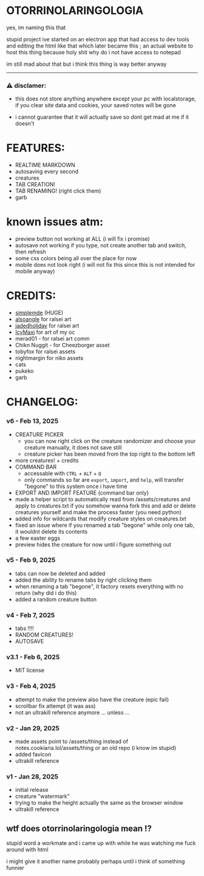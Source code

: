 # OTORRINOLARINGOLOGIA
yes, im naming this that

stupid project ive started on an electron app that had access to dev tools and editing the html like that which later became this ; an actual website to host this thing because holy shit why do i not have access to notepad

im still mad about that but i think this thing is way better anyway

---

### ⚠️ disclamer:

- this does not store anything anywhere except your pc with localstorage, if you clear site data and cookies, your saved notes will be gone

- i cannot guarantee that it will actually save so dont get mad at me if it doesn't

# FEATURES:
- REALTIME MARKDOWN
- autosaving every second
- creatures
- TAB CREATION!
- TAB RENAMING! (right click them)
- garb

# known issues atm:
- preview button not working at ALL (i will fix i promise)
- autosave not working if you type, not create another tab and switch, then refresh
- some css colors being all over the place for now
- mobile does not look right (i will not fix this since this is not intended for mobile anyway)

# CREDITS:
- [simplemde](https://github.com/sparksuite/simplemde-markdown-editor) (HUGE)
- [alsoangle](https://bsky.app/profile/alsoangle.bsky.social) for ralsei art
- [jadedholiday](https://x.com/jadedholiday) for ralsei art
- [IcyMaxi](https://bsky.app/profile/maximaxi.cookiaria.lol) for art of my oc
- merad01 - for ralsei art comm
- Chikn Nuggit - for Cheezborger asset
- tobyfox for ralsei assets 
- nightmargin for niko assets
- cats
- pukeko
- garb

# CHANGELOG:
### v6 - Feb 13, 2025
- CREATURE PICKER
  - you can now right click on the creature randomizer and choose your creature manually, it does not save still
  - creature picker has been moved from the top right to the bottom left
- more creatures! + credits
- COMMAND BAR
  - accessable with `CTRL` + `ALT` + `Q`
  - only commands so far are `export`, `import`, and `help`, will transfer "begone" to this system once i have time
- EXPORT AND IMPORT FEATURE (command bar only)
- made a helper script to automatically read from /assets/creatures and apply to creatures.txt if you somehow wanna fork this and add or delete creatures yourself and make the process faster (you need python)
- added info for wildcards that modify creature styles on creatures.txt
- fixed an issue where if you renamed a tab "begone" while only one tab, it wouldnt delete its contents
- a few easter eggs
- preview hides the creature for now until i figure something out

### v5 - Feb 9, 2025
- tabs can now be deleted and added
- added the ability to rename tabs by right clicking them
- when renaming a tab "begone", it factory resets everything with no return (why did i do 
this)
- added a random creature button

### v4 - Feb 7, 2025
- tabs ‼️‼️
- RANDOM CREATURES!
- AUTOSAVE

### v3.1 - Feb 6, 2025
- MIT license

### v3 - Feb 4, 2025
- attempt to make the preview also have the creature (epic fail)
- scrollbar fix attempt (it was ass)
- not an ultrakill reference anymore ... unless ... 

### v2 - Jan 29, 2025
- made assets point to /assets/thing instead of notes.cookiaria.lol/assets/thing or an old repo (i know im stupid)
- added favicon
- ultrakill reference

### v1 - Jan 28, 2025
- initial release
- creature "watermark"
- trying to make the height actually the same as the browser window
- ultrakill reference

## wtf does otorrinolaringologia mean ⁉️
stupid word a workmate and i came up with while he was watching me fuck around with html

i might give it another name probably perhaps until i think of something funnier

